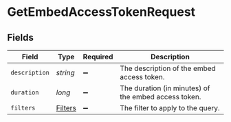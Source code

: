 # GetEmbedAccessTokenRequest


## Fields

| Field                                                | Type                                                 | Required                                             | Description                                          |
| ---------------------------------------------------- | ---------------------------------------------------- | ---------------------------------------------------- | ---------------------------------------------------- |
| `description`                                        | *string*                                             | :heavy_minus_sign:                                   | The description of the embed access token.           |
| `duration`                                           | *long*                                               | :heavy_minus_sign:                                   | The duration (in minutes) of the embed access token. |
| `filters`                                            | [Filters](../../models/shared/Filters.md)            | :heavy_minus_sign:                                   | The filter to apply to the query.                    |